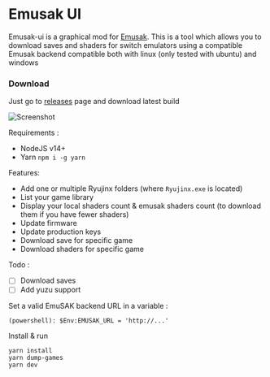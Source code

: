 # Emusak UI

Emusak-ui is a graphical mod for [Emusak](https://github.com/sinscove/EmuSAK). This is a tool which allows you to download saves and shaders for switch emulators using a compatible Emusak backend compatible both with linux (only tested with ubuntu) and windows 

### Download

Just go to [releases](https://github.com/stromcon/emusak-ui/releases) page and download latest build

![Screenshot](https://github.com/stromcon/emusak-ui/blob/main/screenshot.jpg?raw=true)

Requirements :

* NodeJS v14+
* Yarn `npm i -g yarn`

Features:

* Add one or multiple Ryujinx folders (where `Ryujinx.exe` is located)
* List your game library
* Display your local shaders count & emusak shaders count (to download them if you have fewer shaders)
* Update firmware
* Update production keys
* Download save for specific game
* Download shaders for specific game

Todo :

- [ ] Download saves
- [ ] Add yuzu support

Set a valid EmuSAK backend URL in a variable :

```
(powershell): $Env:EMUSAK_URL = 'http://...'
```

Install & run 

```
yarn install
yarn dump-games
yarn dev
```
